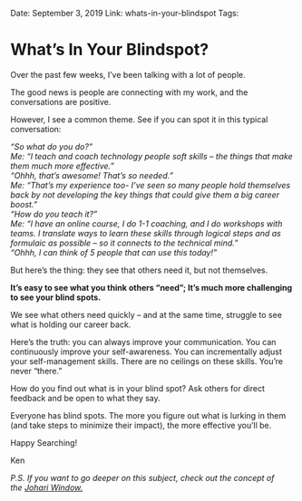 Date: September 3, 2019
Link: whats-in-your-blindspot
Tags:

What’s In Your Blindspot?
=========================

Over the past few weeks, I’ve been talking with a lot of people.

The good news is people are connecting with my work, and the conversations are positive.

However, I see a common theme. See if you can spot it in this typical conversation:

_“So what do you do?”_   
_Me: “I teach and coach technology people soft skills – the things that make them much more effective.”_  
_“Ohhh, that’s awesome! That’s so needed.”_  
_Me: “That’s my experience too- I’ve seen so many people hold themselves back by not developing the key things that could give them a big career boost.”_   
_“How do you teach it?”_  
_Me: “I have an online course, I do 1-1 coaching, and I do workshops with teams. I translate ways to learn these skills through logical steps and as formulaic as possible – so it connects to the technical mind.”_  
_“Ohhh, I can think of 5 people that can use this today!”_

But here’s the thing: they see that others need it, but not themselves. 

**It’s easy to see what you think others “need”; It’s much more challenging to see your blind spots.** 

We see what others need quickly – and at the same time, struggle to see what is holding our career back.

Here’s the truth: you can always improve your communication. You can continuously improve your self-awareness. You can incrementally adjust your self-management skills. There are no ceilings on these skills. You’re never “there.”

How do you find out what is in your blind spot? Ask others for direct feedback and be open to what they say.

Everyone has blind spots. The more you figure out what is lurking in them (and take steps to minimize their impact), the more effective you’ll be.

Happy Searching!

Ken

_P.S. If you want to go deeper on this subject, check out the concept of the [Johari Window.](https://en.wikipedia.org/wiki/Johari_window)_
